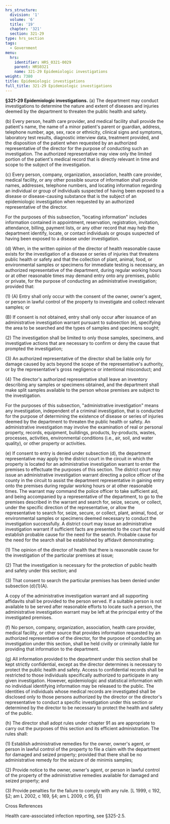 ```yaml
---
hrs_structure:
  division: '1'
  volume: '6'
  title: '19'
  chapter: '321'
  section: 321-29
type: hrs_section
tags:
  - Government
menu:
  hrs:
    identifier: HRS_0321-0029
    parent: HRS0321
    name: 321-29 Epidemiologic investigations
weight: 7380
title: Epidemiologic investigations
full_title: 321-29 Epidemiologic investigations
---
```

**§321-29 Epidemiologic investigations.** (a) The department may conduct investigations to determine the nature and extent of diseases and injuries deemed by the department to threaten the public health and safety.

(b) Every person, health care provider, and medical facility shall provide the patient's name, the name of a minor patient's parent or guardian, address, telephone number, age, sex, race or ethnicity, clinical signs and symptoms, laboratory test results, diagnostic interview data, treatment provided, and the disposition of the patient when requested by an authorized representative of the director for the purpose of conducting such an investigation. The authorized representative may view only the limited portion of the patient's medical record that is directly relevant in time and scope to the subject of the investigation.

(c) Every person, company, organization, association, health care provider, medical facility, or any other possible source of information shall provide names, addresses, telephone numbers, and locating information regarding an individual or group of individuals suspected of having been exposed to a disease or disease-causing substance that is the subject of an epidemiologic investigation when requested by an authorized representative of the director.

For the purposes of this subsection, "locating information" includes information contained in appointment, reservation, registration, invitation, attendance, billing, payment lists, or any other record that may help the department identify, locate, or contact individuals or groups suspected of having been exposed to a disease under investigation.

(d) When, in the written opinion of the director of health reasonable cause exists for the investigation of a disease or series of injuries that threatens public health or safety and that the collection of plant, animal, food, or environmental samples or specimens for immediate testing is necessary, an authorized representative of the department, during regular working hours or at other reasonable times may demand entry onto any premises, public or private, for the purpose of conducting an administrative investigation; provided that:

(1) (A) Entry shall only occur with the consent of the owner, owner's agent, or person in lawful control of the property to investigate and collect relevant samples; or

(B) If consent is not obtained, entry shall only occur after issuance of an administrative investigation warrant pursuant to subsection (e), specifying the area to be searched and the types of samples and specimens sought;

(2) The investigation shall be limited to only those samples, specimens, and investigative actions that are necessary to confirm or deny the cause that prompted the investigation;

(3) An authorized representative of the director shall be liable only for damage caused by acts beyond the scope of the representative's authority, or by the representative's gross negligence or intentional misconduct; and

(4) The director's authorized representative shall leave an inventory describing any samples or specimens obtained, and the department shall make split samples available to the person whose premises are subject to the investigation.

For the purposes of this subsection, "administrative investigation" means any investigation, independent of a criminal investigation, that is conducted for the purpose of determining the existence of disease or series of injuries deemed by the department to threaten the public health or safety. An administrative investigation may involve the examination of real or personal property, records, equipment, buildings, products, by-products, wastes, processes, activities, environmental conditions (i.e., air, soil, and water quality), or other property or activities.

(e) If consent to entry is denied under subsection (d), the department representative may apply to the district court in the circuit in which the property is located for an administrative investigation warrant to enter the premises to effectuate the purposes of this section. The district court may issue an administrative investigation warrant directing a police officer of the county in the circuit to assist the department representative in gaining entry onto the premises during regular working hours or at other reasonable times. The warrant may command the police officer to take sufficient aid, and being accompanied by a representative of the department, to go to the premises described in the warrant and search for, seize, secure, or collect, under the specific direction of the representative, or allow the representative to search for, seize, secure, or collect, plant, animal, food, or environmental samples or specimens deemed necessary to conduct the investigation successfully. A district court may issue an administrative investigation warrant if sufficient facts are presented to the court that would establish probable cause for the need for the search. Probable cause for the need for the search shall be established by affidavit demonstrating:

(1) The opinion of the director of health that there is reasonable cause for the investigation of the particular premises at issue;

(2) That the investigation is necessary for the protection of public health and safety under this section; and

(3) That consent to search the particular premises has been denied under subsection (d)(1)(A).

A copy of the administrative investigation warrant and all supporting affidavits shall be provided to the person served. If a suitable person is not available to be served after reasonable efforts to locate such a person, the administrative investigation warrant may be left at the principal entry of the investigated premises.

(f) No person, company, organization, association, health care provider, medical facility, or other source that provides information requested by an authorized representative of the director, for the purpose of conducting an investigation under this section, shall be held civilly or criminally liable for providing that information to the department.

(g) All information provided to the department under this section shall be kept strictly confidential, except as the director determines is necessary to protect the public health and safety. Access to confidential records shall be restricted to those individuals specifically authorized to participate in any given investigation. However, epidemiologic and statistical information with no individual identifying information may be released to the public. The identities of individuals whose medical records are investigated shall be disclosed only to those persons authorized by the director or the director's representative to conduct a specific investigation under this section or determined by the director to be necessary to protect the health and safety of the public.

(h) The director shall adopt rules under chapter 91 as are appropriate to carry out the purposes of this section and its efficient administration. The rules shall:

(1) Establish administrative remedies for the owner, owner's agent, or person in lawful control of the property to file a claim with the department for damaged and seized property; provided that there shall be no administrative remedy for the seizure of de minimis samples;

(2) Provide notice to the owner, owner's agent, or person in lawful control of the property of the administrative remedies available for damaged and seized property; and

(3) Provide penalties for the failure to comply with any rule. [L 1999, c 192, §2; am L 2002, c 169, §4; am L 2009, c 95, §1]

Cross References

Health care-associated infection reporting, see §325-2.5.